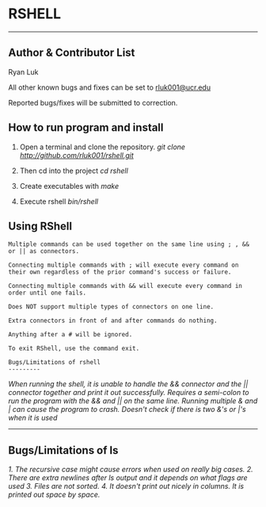 RSHELL
=======

---

Author & Contributor List
-----------
Ryan Luk

All other known bugs and fixes can be set to rluk001@ucr.edu

Reported bugs/fixes will be submitted to correction.

How to run program and install
----------

1. Open a terminal and clone the repository. *git clone http://github.com/rluk001/rshell.git*

2. Then cd into the project *cd rshell*

3. Create executables with *make*

4. Execute rshell *bin/rshell*

Using RShell	
---------
```
Multiple commands can be used together on the same line using ; , &&  or || as connectors.

Connecting multiple commands with ; will execute every command on their own regardless of the prior command's success or failure.

Connecting multiple commands with && will execute every command in order until one fails.

Does NOT support multiple types of connectors on one line.

Extra connectors in front of and after commands do nothing.

Anything after a # will be ignored.

To exit RShell, use the command exit.

Bugs/Limitations of rshell
---------
```
*When running the shell, it is unable to handle the && connector and the || connector together and print it out successfully.*
*Requires a semi-colon to run the program with the && and || on the same line.*
*Running multiple & and | can cause the program to crash.*
*Doesn't check if there is two &'s or |'s when it is used*

---------

Bugs/Limitations of ls
---------

*1. The recursive case might cause errors when used on really big cases.*
*2. There are extra newlines after ls output and it depends on what flags are used*
*3. Files are not sorted.*
*4. It doesn't print out nicely in columns. It is printed out space by space.*
